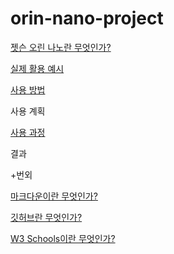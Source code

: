 # orin-nano-project
[젯슨 오린 나노란 무엇인가?](https://github.com/nsdg08/orin-nano-project/blob/main/%EC%A0%AF%EC%8A%A8%20%EC%98%A4%EB%A6%B0%20%EB%82%98%EB%85%B8%EB%9E%80%20%EB%AC%B4%EC%97%87%EC%9D%B8%EA%B0%80%3F.md)

[실제 활용 예시](https://github.com/nsdg08/orin-nano-project/blob/main/%EC%8B%A4%EC%A0%9C%20%EC%82%AC%EC%9A%A9%20%EC%98%88%EC%8B%9C.md)

[사용 방법](https://github.com/nsdg08/orin-nano-project/blob/main/%EC%82%AC%EC%9A%A9%20%EB%B0%A9%EB%B2%95.md)

사용 계획

[사용 과정](사용기.md)

결과


+번외

[마크다운이란 무엇인가?](https://github.com/nsdg08/orin-nano-project/blob/main/%EB%A7%88%ED%81%AC%EB%8B%A4%EC%9A%B4%EC%9D%B4%EB%9E%80%20%EB%AC%B4%EC%97%87%EC%9D%B8%EA%B0%80%3F.md)

[깃허브란 무엇인가?](https://github.com/nsdg08/orin-nano-project/blob/main/%EA%B9%83%ED%97%88%EB%B8%8C%EB%9E%80%20%EB%AC%B4%EC%97%87%EC%9D%B8%EA%B0%80%3F.md)

[W3 Schools이란 무엇인가?](https://github.com/nsdg08/orin-nano-project/blob/main/W3School%EC%9D%B4%EB%9E%80%20%EB%AC%B4%EC%97%87%EC%9D%B8%EA%B0%80%3F.md)
